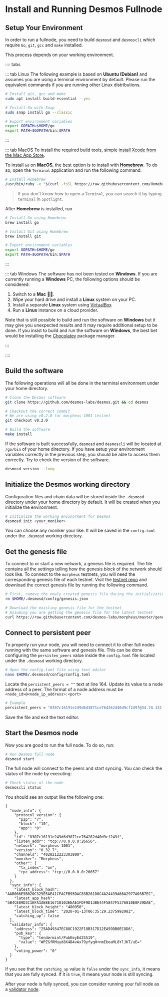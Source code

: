 # Install and Running Desmos Fullnode

## Setup Your Environment
In order to run a fullnode, you need to build `desmosd` and `desmoscli` which require `Go`, `git`, `gcc` and `make` installed.

This process depends on your working environment.

:::: tabs

::: tab Linux
The following example is based on **Ubuntu (Debian)** and assumes you are using a terminal environment by default. Please run the equivalent commands if you are running other Linux distributions.

```bash
# Install git, gcc and make
sudo apt install build-essential --yes

# Install Go with Snap
sudo snap install go --classic

# Export environment variables
export GOPATH=$HOME/go
export PATH=$GOPATH/bin:$PATH
```

:::

::: tab MacOS
To install the required build tools, simple [install Xcode from the Mac App Store](https://apps.apple.com/hk/app/xcode/id497799835?l=en&mt=12).

To install `Go` on __MacOS__, the best option is to install with [__Homebrew__](https://brew.sh/). To do so, open the `Terminal` application and run the following command: 

```bash
# Install Homebrew
/usr/bin/ruby -e "$(curl -fsSL https://raw.githubusercontent.com/Homebrew/install/master/install)"
```


> If you don't know how to open a `Terminal`, you can search it by typing `terminal` in `Spotlight`. 

After __Homebrew__ is installed, run

```bash
# Install Go using Homebrew
brew install go

# Install Git using Homebrew
brew install git

# Export environment variables
export GOPATH=$HOME/go
export PATH=$GOPATH/bin:$PATH
```

:::

::: tab Windows
The software has not been tested on __Windows__. If you are currently running a __Windows__ PC, the following options should be considered:

1. Switch to a __Mac__ 👨‍💻. 
2. Wipe your hard drive and install a __Linux__ system on your PC.
3. Install a separate __Linux__ system using [VirtualBox](https://www.virtualbox.org/wiki/Downloads)
4. Run a __Linux__ instance on a cloud provider.

Note that is still possible to build and run the software on __Windows__ but it may give you unexpected results and it may require additional setup to be done. If you insist to build and run the software on __Windows__, the best bet would be installing the [Chocolatey](https://chocolatey.org/) package manager.

:::

::::

## Build the software
The following operations will all be done in the terminal environment under your home directory.

```bash
# Clone the Desmos software
git clone https://github.com/desmos-labs/desmos.git && cd desmos

# Checkout the correct commit
# We are using v0.2.0 for morpheus-1001 testnet
git checkout v0.2.0

# Build the software
make install
```

If the software is built successfully, `desmosd` and `desmoscli` will be located at `/go/bin` of your home directory. If you have setup your environment variables correctly in the previous step, you should be able to access them correctly. Try to check the version of the software.

```bash
desmosd version --long
```

## Initialize the Desmos working directory
Configuration files and chain data will be stored inside the `.desmosd` directory under your home directory by default. It will be created when you initialize the environment.

```bash
# Initialize the working envinorment for Desmos
desmosd init <your_moniker>
```

You can choose any moniker your like. It will be saved in the `config.toml` under the `.desmosd` working directory.

## Get the genesis file
To connect to or start a new network, a genesis file is required. The file contains all the settings telling how the genesis block of the network should look like. To connect to the `morpheus` testnets, you will need the corresponding genesis file of each testnet. Visit the [testnet repo](https://github.com/desmos-labs/morpheus) and download the correct genesis file by running the following command.

```bash
# First, remove the newly created genesis file during the initialization
rm $HOME/.desmosd/config/genesis.json

# Download the existing genesis file for the testnet
# Assuming you are getting the genesis file for the latest testnet
curl https://raw.githubusercontent.com/desmos-labs/morpheus/master/genesis.json -o $HOME/.desmosd/genesis.json
```

## Connect to persistent peer
To properly run your node, you will need to connect it to other full nodes running with the same software and genesis file. This can be done configuring the `persisten_peers` value inside the `config.toml` file localed under the `.desmosd` working directory.

```bash
# Open the config.toml file using text editor
nano $HOME/.desmosd/config/config.toml
```

Locate the `persistent_peers = ""` text at line 164. Update its value to a node address of a peer. The format of a node address must be `<node_id>@<node_ip_address>:<port>`

```bash
# Example
persistent_peers = "8307c16191e249d6d3871ce764262d40d9cf249f@34.74.131.47:26656"
```

Save the file and exit the text editor.

## Start the Desmos node
Now you are good to run the full node. To do so, run:

```bash
# Run Desmos full node
desmosd start
```

The full node will connect to the peers and start syncing. You can check the status of the node by executing: 

```bash
# Check status of the node
desmoscli status
```

You should see an output like the following one:

``` json{24}
{
  "node_info": {
    "protocol_version": {
      "p2p": "7",
      "block": "10",
      "app": "0"
    },
    "id": "8307c16191e249d6d3871ce764262d40d9cf249f",
    "listen_addr": "tcp://0.0.0.0:26656",
    "network": "morpheus-1001",
    "version": "0.32.7",
    "channels": "4020212223303800",
    "moniker": "Morpheus",
    "other": {
      "tx_index": "on",
      "rpc_address": "tcp://0.0.0.0:26657"
    }
  },
  "sync_info": {
    "latest_block_hash": "AAB066E5B020C325E5AE41CFACFB95DAC83B261D0C4A24439A66A2977A03B7EC",
    "latest_app_hash": "5B4CE89D3C1EFA1AE8E16710103EEAE1FDF9D13BE44F5847F5376810E8F39DAE",
    "latest_block_height": "480950",
    "latest_block_time": "2020-01-13T06:35:29.237599298Z",
    "catching_up": false
  },
  "validator_info": {
    "address": "25AD49347EC88C1922F18B317D12EA59DB0EC8D6",
    "pub_key": {
      "type": "tendermint/PubKeyEd25519",
      "value": "WPZGfRMuyd8X4B4vAx79yfyqH+nmEboaML8YlJKT/uE="
    },
    "voting_power": "0"
  }
}
```

If you see that the `catching_up` value is `false` under the `sync_info`, it means that you are fully synced. If it is `true`, it means your node is still syncing. 

After your node is fully synced, you can consider running your full node as a [validator node](../validators/validator-setup.md#create-your-validator).
